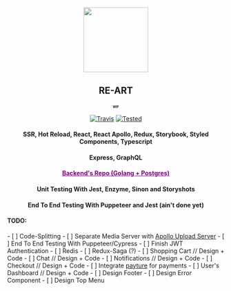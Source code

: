 <h1 align="center">
    <a href="http://re-art.store">
      <img src="https://i.imgur.com/CTIVNUr.png" width="150" height="150"/>
    </a>
    <h2 align="center">RE-ART</p>
    <h2 align="center" style="font-size: 0.5em">WIP</p>
</h1>

<p align="center">
    <a href="https://travis-ci.org/slyshadow/RE-ART"><img src="https://travis-ci.org/slyshadow/RE-ART.svg?branch=master" alt=Travis CI Build Status></a>
    <a href="https://github.com/facebook/jest"><img src="https://jestjs.io/img/jest-badge.svg" alt=Tested with Jest></a>
</p>

<h4 align="center">SSR, Hot Reload, React, React Apollo, Redux, Storybook, Styled Components, Typescript</h3>
<h4 align="center">Express, GraphQL</h3>
<h4 align="center">
    <a href="https://github.com/slyshadow/RE-ART-BACKEND" style="color:purple">
        Backend's Repo (Golang + Postgres) 
    </a>
</h4>
<h4 align="center">Unit Testing With Jest, Enzyme, Sinon and Storyshots</h4>
<h4 align="center">End To End Testing With Puppeteer and Jest (ain't done yet)</h4>

<h4>TODO:</h4>
- [ ] Code-Splitting
- [ ] Separate Media Server with <a href="https://github.com/jaydenseric/apollo-upload-server">Apollo Upload Server</a>
- [ ] End To End Testing With Puppeteer/Cypress
- [ ] Finish JWT Authentication
- [ ] Redis
- [ ] Redux-Saga (?)
- [ ] Shopping Cart // Design + Code
- [ ] Chat // Design + Code
- [ ] Notifications // Design + Code
- [ ] Checkout // Design + Code
- [ ] Integrate <a href="https://payture.com">payture</a> for payments
- [ ] User's Dashboard // Design + Code
- [ ] Design Footer
- [ ] Design Error Component
- [ ] Design Top Menu

